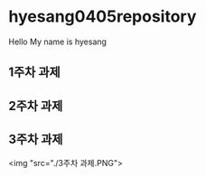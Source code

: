 # hyesang0405repository
Hello My name is hyesang
## 1주차 과제

## 2주차 과제



## 3주차 과제
   <img "src="./3주차 과제.PNG"></img>
